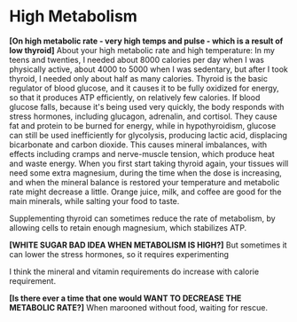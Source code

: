 # High Metabolism

**[On high metabolic rate - very high temps and pulse - which is a result of low thyroid]**
About your high metabolic rate and high temperature: In my teens and twenties, I needed about 8000 calories per day when I was physically active, about 4000 to 5000 when I was sedentary, but after I took thyroid, I needed only about half as many calories. Thyroid is the basic regulator of blood glucose, and it causes it to be fully oxidized for energy, so that it produces ATP efficiently, on relatively few calories. If blood glucose falls, because it's being used very quickly, the body responds with stress hormones, including glucagon, adrenalin, and cortisol. They cause fat and protein to be burned for energy, while in hypothyroidism, glucose can still be used inefficiently for glycolysis, producing lactic acid, displacing bicarbonate and carbon dioxide. This causes mineral imbalances, with effects including cramps and nerve-muscle tension, which produce heat and waste energy. When you first start taking thyroid again, your tissues will need some extra magnesium, during the time when the dose is increasing, and when the mineral balance is restored your temperature and metabolic rate might decrease a little. Orange juice, milk, and coffee are good for the main minerals, while salting your food to taste.

Supplementing thyroid can sometimes reduce the rate of metabolism, by allowing cells to retain enough magnesium, which stabilizes ATP.

**[WHITE SUGAR BAD IDEA WHEN METABOLISM IS HIGH?]**
But sometimes it can lower the stress hormones, so it requires experimenting

I think the mineral and vitamin requirements do increase with calorie requirement.

**[Is there ever a time that one would WANT TO DECREASE THE METABOLIC RATE?]**
When marooned without food, waiting for rescue.
